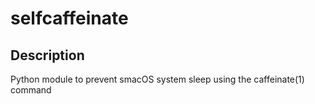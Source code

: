 # selfcaffeinate

## Description

Python module to prevent smacOS system sleep using the caffeinate(1) command
